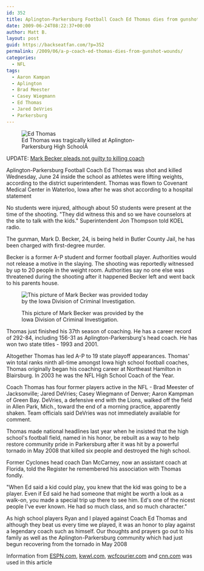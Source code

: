 ```yaml
---
id: 352
title: Aplington-Parkersburg Football Coach Ed Thomas dies from gunshot wounds
date: 2009-06-24T08:22:37+00:00
author: Matt B.
layout: post
guid: https://backseatfan.com/?p=352
permalink: /2009/06/a-p-coach-ed-thomas-dies-from-gunshot-wounds/
categories:
  - NFL
tags:
  - Aaron Kampan
  - Aplington
  - Brad Meester
  - Casey Wiegmann
  - Ed Thomas
  - Jared DeVries
  - Parkersburg
---
```


<div class="entry">
  <figure id="attachment_372" style="width: 350px" class="wp-caption aligncenter"><img class="size-full wp-image-372" title="edthomas" src="/images/2009/06/edthomas.jpg" alt="Ed Thomas" width="350" height="254" srcset="/images/2009/06/edthomas.jpg 350w, /images/2009/06/edthomas-300x217.jpg 300w" sizes="(max-width: 350px) 100vw, 350px" /><figcaption class="wp-caption-text">Ed Thomas was tragically killed at Aplington-Parkersburg High SchoolÂ </figcaption></figure>

  <p>
    UPDATE: <a href="https://rise.espn.go.com/Welcome.aspx">Mark Becker pleads not guilty to killing coach</a>
  </p>

  <p>
    Aplington-Parkersburg Football Coach Ed Thomas was shot and killed Wednesday, June 24 inside the school as athletes were lifting weights, according to the district superintendent. Thomas was flown to Covenant Medical Center in Waterloo, Iowa after he was shot according to a hospital statement
  </p>

  <p>
    No students were injured, although about 50 students were present at the time of the shooting. "They did witness this and so we have counselors at the site to talk with the kids." Superintendent Jon Thompson told KOEL radio.
  </p>

  <p>
    The gunman, Mark D. Becker, 24, is being held in Butler County Jail, he has been charged with first-degree murder.
  </p>

  <p>
    Becker is a former A-P student and former football player. Authorities would not release a motive in the slaying. The shooting was reportedly witnessed by up to 20 people in the weight room. Authorities say no one else was threatened during the shooting after it happened Becker left and went back to his parents house.
  </p><figure id="attachment_370" style="width: 350px" class="wp-caption aligncenter">

<img class="size-full wp-image-370" title="markbecker" src="/images/2009/06/markbecker.jpg" alt="This picture of Mark Becker was provided today by the Iowa Division of Criminal Investigation." width="350" height="263" srcset="/images/2009/06/markbecker.jpg 350w, /images/2009/06/markbecker-300x225.jpg 300w" sizes="(max-width: 350px) 100vw, 350px" /><figcaption class="wp-caption-text">This picture of Mark Becker was provided by the Iowa Division of Criminal Investigation.</figcaption></figure>

  <p>
    Thomas just finished his 37th season of coaching. He has a career record of 292-84, including 156-31 as Aplington-Parkersburg's head coach. He has won two state titles - 1993 and 2001.
  </p>

  <p>
    Altogether Thomas has led A-P to 19 state playoff appearances. Thomas' win total ranks ninth all-time amongst Iowa high school football coaches, Thomas originally began his coaching career at Northeast Hamilton in Blairsburg. In 2003 he was the NFL High School Coach of the Year.
  </p>

  <p>
    Coach Thomas has four former players active in the NFL - Brad Meester of Jacksonville; Jared DeVries; Casey Wiegmann of Denver; Aaron Kampman of Green Bay. DeVries, a defensive end with the Lions, walked off the field in Allen Park, Mich., toward the end of a morning practice, apparently shaken. Team officials said DeVries was not immediately available for comment.
  </p>

  <p>
    Thomas made national headlines last year when he insisted that the high school's football field, named in his honor, be rebuilt as a way to help restore community pride in Parkersburg after it was hit by a powerful tornado in May 2008 that killed six people and destroyed the high school.
  </p>

  <p>
    Former Cyclones head coach Dan McCarney, now an assistant coach at Florida, told the Register he remembered his association with Thomas fondly.
  </p>

  <p>
    "When Ed said a kid could play, you knew that the kid was going to be a player. Even if Ed said he had someone that might be worth a look as a walk-on, you made a special trip up there to see him. Ed's one of the nicest people I've ever known. He had so much class, and so much character."
  </p>

  <p>
    As high school players Ryan and I played against Coach Ed Thomas and although they beat us every time we played, it was an honor to play against a legendary coach such as himself. Our thoughts and prayers go out to his family as well as the Aplington-Parkersburg community which had just begun recovering from the tornado in May 2008
  </p>

  <p>
    Information from <a href="https://rise.espn.go.com/Welcome.aspx">ESPN.com</a>, <a href="https://www.kwwl.com/Global/story.asp?S=10586585">kwwl.com</a>, <a href="https://wcfcourier.com/news/local/article_4a759a41-2e19-5df3-a77d-f946792a09eb.html">wcfcourier.com</a> and <a href="https://www.cnn.com/2009/CRIME/06/24/football.coach.shot/index.html">cnn.com</a> was used in this article
  </p>
</div>
